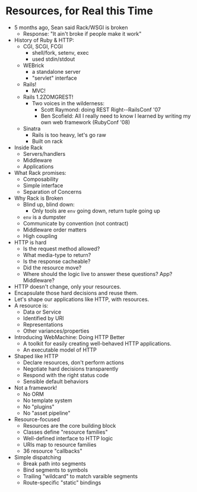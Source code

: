 # Resources, for Real this Time

* 5 months ago, Sean said Rack/WSGI is broken
  * Response: "It ain't broke if people make it work"
* History of Ruby & HTTP:
  * CGI, SCGI, FCGI
    * shell/fork, setenv, exec
    * used stdin/stdout
  * WEBrick
    * a standalone server
    * "servlet" interface
  * Rails!
    * MVC!
  * Rails 1.2ZOMGREST!
    * Two voices in the wilderness:
      * Scott Raymond: doing REST Right--RailsConf '07
      * Ben Scofield: All I really need to know I learned by writing my
        own web framework (RubyConf '08)
  * Sinatra
    * Rails is too heavy, let's go raw
    * Built on rack
* Inside Rack
  * Servers/handlers
  * Middleware
  * Applications
* What Rack promises:
  * Composability
  * Simple interface
  * Separation of Concerns
* Why Rack is Broken
  * Blind up, blind down:
    * Only tools are `env` going down, return tuple going up
  * `env` is a dumpster
  * Communicate by convention (not contract)
  * Middleware order matters
  * High coupling
* HTTP is hard
  * Is the request method allowed?
  * What media-type to return?
  * Is the response cacheable?
  * Did the resource move?
  * Where should the logic live to answer these questions? App?  Middleware?
* HTTP doesn't change, only your resources.
* Encapsulate those hard decisions and reuse them.
* Let's shape our applications like HTTP, with resources.
* A resource is:
  * Data or Service
  * Identified by URI
  * Representations
  * Other variances/properties
* Introducing WebMachine: Doing HTTP Better
  * A toolkit for easily creating well-behaved HTTP applications.
  * An executable model of HTTP
* Shaped like HTTP
  * Declare resources, don't perform actions
  * Negotiate hard decisions transparently
  * Respond with the right status code
  * Sensible default behaviors
* Not a framework!
  * No ORM
  * No template system
  * No "plugins"
  * No "asset pipeline"
* Resource-focused
  * Resources are the core building block
  * Classes define "resource families"
  * Well-defined interface to HTTP logic
  * URIs map to resource families
  * 36 resource "callbacks"
* Simple dispatching
  * Break path into segments
  * Bind segments to symbols
  * Trailing "wildcard" to match varaible segments
  * Route-specific "static" bindings
